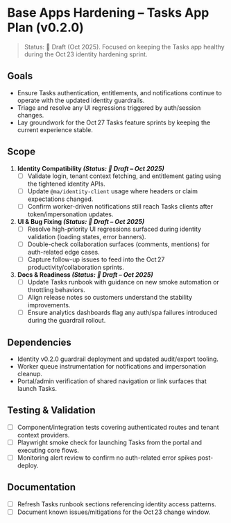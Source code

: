 # Base Apps Hardening – Tasks App Plan (v0.2.0)

> Status: 📝 Draft (Oct 2025). Focused on keeping the Tasks app healthy during the Oct 23 identity hardening sprint.

## Goals
- Ensure Tasks authentication, entitlements, and notifications continue to operate with the updated identity guardrails.
- Triage and resolve any UI regressions triggered by auth/session changes.
- Lay groundwork for the Oct 27 Tasks feature sprints by keeping the current experience stable.

## Scope
1. **Identity Compatibility *(Status: 📝 Draft – Oct 2025)***
   - [ ] Validate login, tenant context fetching, and entitlement gating using the tightened identity APIs.
   - [ ] Update `@ma/identity-client` usage where headers or claim expectations changed.
   - [ ] Confirm worker-driven notifications still reach Tasks clients after token/impersonation updates.
2. **UI & Bug Fixing *(Status: 📝 Draft – Oct 2025)***
   - [ ] Resolve high-priority UI regressions surfaced during identity validation (loading states, error banners).
   - [ ] Double-check collaboration surfaces (comments, mentions) for auth-related edge cases.
   - [ ] Capture follow-up issues to feed into the Oct 27 productivity/collaboration sprints.
3. **Docs & Readiness *(Status: 📝 Draft – Oct 2025)***
   - [ ] Update Tasks runbook with guidance on new smoke automation or throttling behaviors.
   - [ ] Align release notes so customers understand the stability improvements.
   - [ ] Ensure analytics dashboards flag any auth/spa failures introduced during the guardrail rollout.

## Dependencies
- Identity v0.2.0 guardrail deployment and updated audit/export tooling.
- Worker queue instrumentation for notifications and impersonation cleanup.
- Portal/admin verification of shared navigation or link surfaces that launch Tasks.

## Testing & Validation
- [ ] Component/integration tests covering authenticated routes and tenant context providers.
- [ ] Playwright smoke check for launching Tasks from the portal and executing core flows.
- [ ] Monitoring alert review to confirm no auth-related error spikes post-deploy.

## Documentation
- [ ] Refresh Tasks runbook sections referencing identity access patterns.
- [ ] Document known issues/mitigations for the Oct 23 change window.
